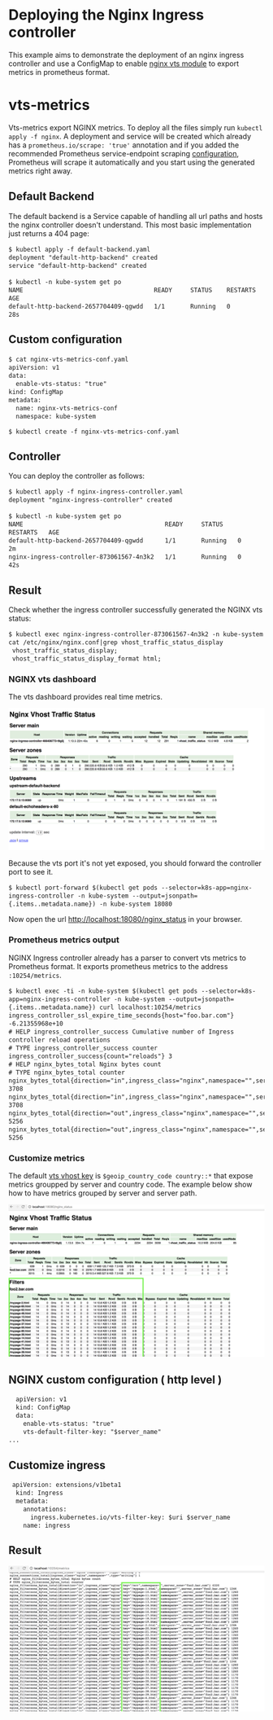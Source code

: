 # Deploying the Nginx Ingress controller

This example aims to demonstrate the deployment of an nginx ingress controller and use a ConfigMap to enable [nginx vts module](https://github.com/vozlt/nginx-module-vts
) to export metrics in prometheus format. 

# vts-metrics 

Vts-metrics export NGINX metrics. To deploy all the files simply run `kubectl apply -f nginx`. A deployment and service will be
created which already has a `prometheus.io/scrape: 'true'` annotation and if you added
the recommended Prometheus service-endpoint scraping [configuration](https://raw.githubusercontent.com/prometheus/prometheus/master/documentation/examples/prometheus-kubernetes.yml),
Prometheus will scrape it automatically and you start using the generated metrics right away.

## Default Backend

The default backend is a Service capable of handling all url paths and hosts the
nginx controller doesn't understand. This most basic implementation just returns
a 404 page:

```console
$ kubectl apply -f default-backend.yaml
deployment "default-http-backend" created
service "default-http-backend" created

$ kubectl -n kube-system get po
NAME                                    READY     STATUS    RESTARTS   AGE
default-http-backend-2657704409-qgwdd   1/1       Running   0          28s
```

## Custom configuration

```console
$ cat nginx-vts-metrics-conf.yaml
apiVersion: v1
data:
  enable-vts-status: "true"
kind: ConfigMap
metadata:
  name: nginx-vts-metrics-conf
  namespace: kube-system
```

```console
$ kubectl create -f nginx-vts-metrics-conf.yaml
```

## Controller

You can deploy the controller as follows:

```console
$ kubectl apply -f nginx-ingress-controller.yaml
deployment "nginx-ingress-controller" created

$ kubectl -n kube-system get po
NAME                                       READY     STATUS    RESTARTS   AGE
default-http-backend-2657704409-qgwdd      1/1       Running   0          2m
nginx-ingress-controller-873061567-4n3k2   1/1       Running   0          42s
```

## Result
Check whether the ingress controller successfully generated the NGINX vts status:
```console
$ kubectl exec nginx-ingress-controller-873061567-4n3k2 -n kube-system cat /etc/nginx/nginx.conf|grep vhost_traffic_status_display
 vhost_traffic_status_display;
 vhost_traffic_status_display_format html;
```
### NGINX vts dashboard
The vts dashboard provides real time metrics. 

![vts dashboard](imgs/vts-dashboard.png)

Because the vts port it's not yet exposed, you should forward the controller port to see it.

```console
$ kubectl port-forward $(kubectl get pods --selector=k8s-app=nginx-ingress-controller -n kube-system --output=jsonpath={.items..metadata.name}) -n kube-system 18080
```

Now open the url [http://localhost:18080/nginx_status](http://localhost:18080/nginx_status) in your browser.


### Prometheus metrics output
NGINX Ingress controller already has a parser to convert vts metrics to Prometheus format. It exports prometheus metrics to the address `:10254/metrics`.

```console
$ kubectl exec -ti -n kube-system $(kubectl get pods --selector=k8s-app=nginx-ingress-controller -n kube-system --output=jsonpath={.items..metadata.name}) curl localhost:10254/metrics
ingress_controller_ssl_expire_time_seconds{host="foo.bar.com"} -6.21355968e+10
# HELP ingress_controller_success Cumulative number of Ingress controller reload operations
# TYPE ingress_controller_success counter
ingress_controller_success{count="reloads"} 3
# HELP nginx_bytes_total Nginx bytes count
# TYPE nginx_bytes_total counter
nginx_bytes_total{direction="in",ingress_class="nginx",namespace="",server_zone="*"} 3708
nginx_bytes_total{direction="in",ingress_class="nginx",namespace="",server_zone="_"} 3708
nginx_bytes_total{direction="out",ingress_class="nginx",namespace="",server_zone="*"} 5256
nginx_bytes_total{direction="out",ingress_class="nginx",namespace="",server_zone="_"} 5256
```

### Customize metrics

The default [vts vhost key](https://github.com/vozlt/nginx-module-vts#vhost_traffic_status_filter_by_set_key) is `$geoip_country_code country::*` that expose metrics groupped by server and country code. The example below show how to have metrics grouped by server and server path.

![vts dashboard](imgs/vts-dashboard-filter-key-path.png)

##  NGINX custom configuration ( http level )

```
  apiVersion: v1
  kind: ConfigMap
  data:
    enable-vts-status: "true"
    vts-default-filter-key: "$server_name"
...
```

## Customize ingress

```
 apiVersion: extensions/v1beta1
  kind: Ingress
  metadata:
    annotations:
      ingress.kubernetes.io/vts-filter-key: $uri $server_name
    name: ingress
```

## Result 

![prometheus filter key path](imgs/prometheus-filter-key-path.png)
